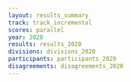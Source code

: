 ```yaml
---
layout: results_summary
track: track_incremental
scores: parallel
year: 2020
results: results_2020
divisions: divisions_2020
participants: participants_2020
disagreements: disagreements_2020
---
```

